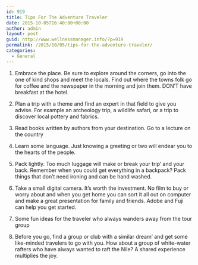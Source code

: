 ```yaml
---
id: 919
title: Tips For The Adventure Traveler
date: 2015-10-05T16:40:00+00:00
author: admin
layout: post
guid: http://www.wellnessmanager.info/?p=919
permalink: /2015/10/05/tips-for-the-adventure-traveler/
categories:
  - General
---
```

1. Embrace the place. Be sure to explore around the corners, go into the one of kind shops and meet the locals. Find out where the towns folk go for coffee and the newspaper in the morning and join them. DON&#8217;T have breakfast at the hotel.

2. Plan a trip with a theme and find an expert in that field to give you advise. For example an archeology trip, a wildlife safari, or a trip to discover local pottery and fabrics.

3. Read books written by authors from your destination. Go to a lecture on the country

4. Learn some language. Just knowing a greeting or two will endear you to the hearts of the people.

5. Pack lightly. Too much luggage will make or break your trip&#8217; and your back. Remember when you could get everything in a backpack? Pack things that don&#8217;t need ironing and can be hand washed. 

6. Take a small digital camera. It&#8217;s worth the investment. No film to buy or worry about and when you get home you can sort it all out on computer and make a great presentation for family and friends. Adobe and Fuji can help you get started.

7. Some fun ideas for the traveler who always wanders away from the tour group

8. Before you go, find a group or club with a similar dream&#8217; and get some like-minded travelers to go with you. How about a group of white-water rafters who have always wanted to raft the Nile? A shared experience multiplies the joy.